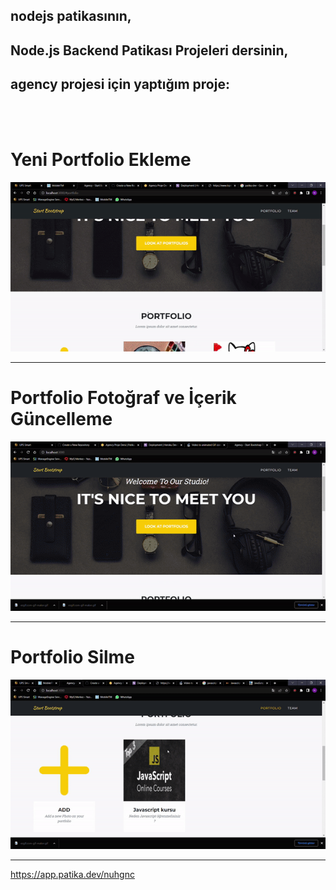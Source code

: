 ## nodejs patikasının, 
## Node.js Backend Patikası Projeleri dersinin, 
## agency projesi için yaptığım proje:

<br><br>

# Yeni Portfolio Ekleme
![addPhoto](./public/create.gif)

----------

# Portfolio Fotoğraf ve İçerik Güncelleme
![updatePhoto](./public/update.gif)

----------

# Portfolio Silme
![DeletePhoto](./public/sil.gif)

----------

https://app.patika.dev/nuhgnc